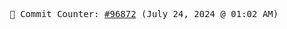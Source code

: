 <p align="center">
    <samp>
        📮 Commit Counter: <a href="https://github.com/Javascript-void0/Javascript-void0/commits/main">#96872</a> (July 24, 2024 @ 01:02 AM)
    </samp>
</p>